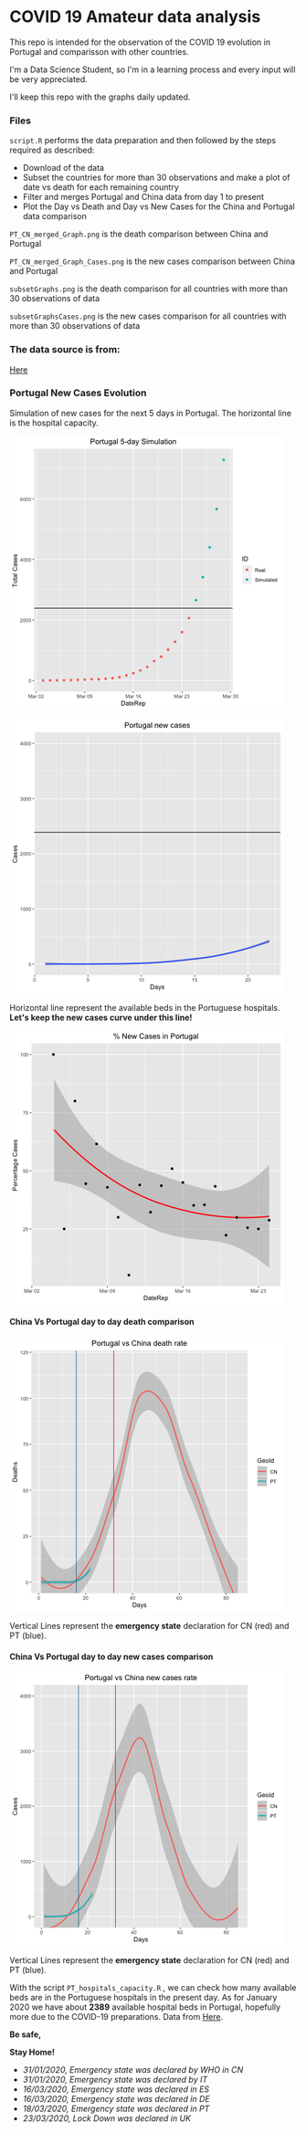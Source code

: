 # COVID 19 Amateur data analysis

This repo is intended for the observation of the COVID 19 evolution in Portugal and comparisson with other countries.

I'm a Data Science Student, so I'm in a learning process and every input will be very appreciated.

I'll keep this repo with the graphs daily updated.

### Files
`script.R` performs the data preparation and then followed by the steps required as described:

- Download of the data
- Subset the countries for more than 30 observations and make a plot of date vs death for each remaining country
- Filter and merges Portugal and China data from day 1 to present
- Plot the Day vs Death and Day vs New Cases for the China and Portugal data comparison

`PT_CN_merged_Graph.png` is the death comparison between China and Portugal

`PT_CN_merged_Graph_Cases.png` is the new cases comparison between China and Portugal

`subsetGraphs.png` is the death comparison for all countries with more than 30 observations of data

`subsetGraphsCases.png` is the new cases comparison for all countries with more than 30 observations of data

### The data source is from:

[Here](https://www.ecdc.europa.eu/en/publications-data/download-todays-data-geographic-distribution-covid-19-cases-worldwide)


### Portugal New Cases Evolution

Simulation of new cases for the next 5 days in Portugal. The horizontal line is the hospital capacity.

![PTData_Graph_SimCases](https://github.com/VascoRibeiroPereira/Covid_19/blob/master/PTData_Graph_SimCases.png?raw=true)

![PTData_Graph_Cases](https://github.com/VascoRibeiroPereira/Covid_19/blob/master/PTData_Graph_Cases.png?raw=true)

Horizontal line represent the available beds in the Portuguese hospitals.
**Let's keep the new cases curve under this line!**

![percentageNewCasesPT](https://github.com/VascoRibeiroPereira/Covid_19/blob/master/percentageNewCasesPT.png?raw=true)

#### China Vs Portugal day to day death comparison
![Graph_CN_vs_PT](https://github.com/VascoRibeiroPereira/Covid_19/blob/master/PT_CN_merged_Graph.png?raw=true)

Vertical Lines represent the **emergency state** declaration for CN (red) and PT (blue).

#### China Vs Portugal day to day new cases comparison
![Graph_CN_vs_PT_Cases](https://github.com/VascoRibeiroPereira/Covid_19/blob/master/PT_CN_merged_Graph_Cases.png?raw=true)

Vertical Lines represent the **emergency state** declaration for CN (red) and PT (blue).

With the script `PT_hospitals_capacity.R` , we can check how many available beds are in the Portuguese hospitals in the present day. As for January 2020 we have about **2389** available hospital beds in Portugal, hopefully more due to the COVID-19 preparations.
Data from [Here](https://transparencia.sns.gov.pt/).

__Be safe,__

__Stay Home!__

- *31/01/2020, Emergency state was declared by WHO in CN*
- *31/01/2020, Emergency state was declared by IT*
- *16/03/2020, Emergency state was declared in ES*
- *16/03/2020, Emergency state was declared in DE*
- *18/03/2020, Emergency state was declared in PT*
- *23/03/2020, Lock Down was declared in UK*
